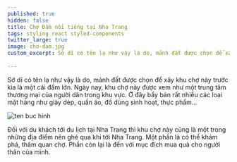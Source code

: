 ```yaml
---
published: true
hidden: false
title: Chợ Đầm nổi tiếng tại Nha Trang
tags: styling react styled-components
twitter_large: true
image: cho-dam.jpg
custom_excerpt: Sở dĩ có tên lạ như vậy là do, mảnh đất được chọn để xây khu chợ này trước kia là một cái đầm lớn.
 
---
```


Sở dĩ có tên lạ như vậy là do, mảnh đất được chọn để xây khu chợ này trước kia là một cái đầm lớn. Ngày nay, khu chợ này được xem như một trung tâm thương mại của người dân trong khu vực. Ở đây bầy bán rất nhiều các loại mặt hàng như giày dép, quần áo, đồ dùng sinh hoạt, thực phẩm…

![ten buc hinh](https://statics.vntrip.vn/data-v2/data-guide/img_content/1462763101_cho-dam-nha-trang-1.jpg "ten buc hinh")

Đối với du khách tới du lịch tại Nha Trang thì khu chợ này cũng là một trong những địa điểm nên ghé qua khi tới Nha Trang. Một phần là có thể khám phá, thăm quan chợ. Phần còn lại là đến với mục đích mua quà cho người thân của mình.